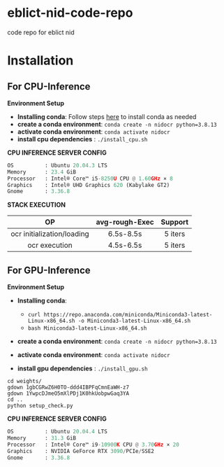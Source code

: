# eblict-nid-code-repo
code repo for eblict nid 

# Installation

## **For CPU-Inference**

**Environment Setup**

* **Installing conda**: Follow steps [here](https://docs.conda.io/projects/conda/en/latest/user-guide/install/linux.html) to install conda as needed
* **create a conda environment**: ```conda create -n nidocr python=3.8.13```
* **activate conda environment**: ```conda activate nidocr```
* **install cpu dependencies**  : ```./install_cpu.sh```  


**CPU INFERENCE SERVER CONFIG**  

```python
OS          : Ubuntu 20.04.3 LTS       
Memory      : 23.4 GiB 
Processor   : Intel® Core™ i5-8250U CPU @ 1.60GHz × 8    
Graphics    : Intel® UHD Graphics 620 (Kabylake GT2)  
Gnome       : 3.36.8
```

**STACK EXECUTION**

| **OP** | **avg-rough-Exec** | **Support** |
|  :----: |  :----:  |  :----:  |
| ocr initialization/loading | 6.5s-8.5s |5 iters |
| ocr execution | 4.5s-6.5s |5 iters |

## **For GPU-Inference**

**Environment Setup**

* **Installing conda**: 
    *  ```curl https://repo.anaconda.com/miniconda/Miniconda3-latest-Linux-x86_64.sh -o Miniconda3-latest-Linux-x86_64.sh```
    *  ```bash Miniconda3-latest-Linux-x86_64.sh```

* **create a conda environment**: ```conda create -n nidocr python=3.8.13```
* **activate conda environment**: ```conda activate nidocr```
* **install gpu dependencies**  : ```./install_gpu.sh```  

```
cd weights/
gdown 1gbCGRwZ6H0TO-ddd4IBPFqCmnEaWH-z7
gdown 1YwpcDJmeO5mXlPDj1K0hkUobpwGaq3YA
cd ..
python setup_check.py
```


**CPU INFERENCE SERVER CONFIG**  

```python
OS          : Ubuntu 20.04.4 LTS       
Memory      : 31.3 GiB 
Processor   : Intel® Core™ i9-10900K CPU @ 3.70GHz × 20    
Graphics    : NVIDIA GeForce RTX 3090/PCIe/SSE2
Gnome       : 3.36.8
```

<!-- **STACK EXECUTION**

| **OP** | **avg-rough-Exec** | **Support** |
|  :----: |  :----:  |  :----:  |
| ocr initialization/loading | 6.5s-8.5s |5 iters |
| ocr execution | 4.5s-6.5s |5 iters | -->
